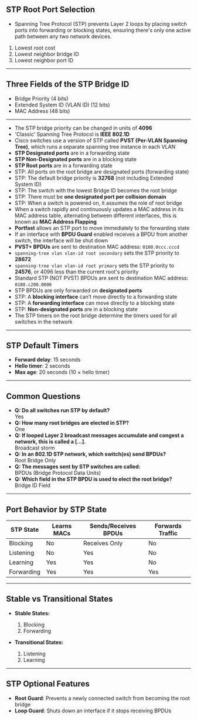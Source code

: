 ## STP Root Port Selection

- Spanning Tree Protocol (STP) prevents Layer 2 loops by placing switch ports into forwarding or blocking states, ensuring there's only one active path between any two network devices.

1. Lowest root cost  
2. Lowest neighbor bridge ID  
3. Lowest neighbor port ID  

---

## Three Fields of the STP Bridge ID

- Bridge Priority (4 bits)  
- Extended System ID (VLAN ID) (12 bits)  
- MAC Address (48 bits)  

---

- The STP bridge priority can be changed in units of **4096**  
- 'Classic' Spanning Tree Protocol is **IEEE 802.1D**  
- Cisco switches use a version of STP called **PVST (Per-VLAN Spanning Tree)**, which runs a separate spanning tree instance in each VLAN  
- **STP Designated ports** are in a forwarding state  
- **STP Non-Designated ports** are in a blocking state  
- **STP Root ports** are in a forwarding state  
- STP: All ports on the root bridge are designated ports (forwarding state)  
- STP: The default bridge priority is **32768** (not including Extended System ID)  
- STP: The switch with the lowest Bridge ID becomes the root bridge  
- STP: There must be **one designated port per collision domain**  
- STP: When a switch is powered on, it assumes the role of root bridge  
- When a switch rapidly and continuously updates a MAC address in its MAC address table, alternating between different interfaces, this is known as **MAC Address Flapping**  
- **Portfast** allows an STP port to move immediately to the forwarding state  
- If an interface with **BPDU Guard** enabled receives a BPDU from another switch, the interface will be shut down  
- **PVST+ BPDUs** are sent to destination MAC address: `0100.0ccc.cccd`  
- `spanning-tree vlan vlan-id root secondary` sets the STP priority to **28672**  
- `spanning-tree vlan vlan-id root primary` sets the STP priority to **24576**, or 4096 less than the current root's priority  
- Standard STP (NOT PVST) BPDUs are sent to destination MAC address: `0180.c200.0000`  
- STP BPDUs are only forwarded on **designated ports**  
- STP: A **blocking interface** can’t move directly to a forwarding state  
- STP: A **forwarding interface** can move directly to a blocking state  
- STP: **Non-designated ports** are in a blocking state  
- The STP timers on the root bridge determine the timers used for all switches in the network  

---

## STP Default Timers

- **Forward delay**: 15 seconds  
- **Hello timer**: 2 seconds  
- **Max age**: 20 seconds (10 × hello timer)  

---

## Common Questions

- **Q: Do all switches run STP by default?**  
  Yes  
- **Q: How many root bridges are elected in STP?**  
  One  
- **Q: If looped Layer 2 broadcast messages accumulate and congest a network, this is called a [...].**  
  Broadcast storm  
- **Q: In an 802.1D STP network, which switch(es) send BPDUs?**  
  Root Bridge Only  
- **Q: The messages sent by STP switches are called:**  
  BPDUs (Bridge Protocol Data Units)  
- **Q: Which field in the STP BPDU is used to elect the root bridge?**  
  Bridge ID Field  

---

## Port Behavior by STP State

| STP State     | Learns MACs | Sends/Receives BPDUs | Forwards Traffic |
|---------------|-------------|-----------------------|------------------|
| Blocking      | No          | Receives Only         | No               |
| Listening     | No          | Yes                   | No               |
| Learning      | Yes         | Yes                   | No               |
| Forwarding    | Yes         | Yes                   | Yes              |

---

## Stable vs Transitional States

- **Stable States:**
  1. Blocking  
  2. Forwarding  

- **Transitional States:**
  1. Listening  
  2. Learning  

---

## STP Optional Features

- **Root Guard**: Prevents a newly connected switch from becoming the root bridge  
- **Loop Guard**: Shuts down an interface if it stops receiving BPDUs  

